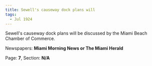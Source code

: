 ```yaml
---  
title: Sewell's causeway dock plans will  
tags:  
  - Jul 1924  
---  
```

  
Sewell's causeway dock plans will be discussed by the Miami Beach Chamber of Commerce.  
  
Newspapers: **Miami Morning News or The Miami Herald**  
  
Page: **7**, Section: **N/A** 
